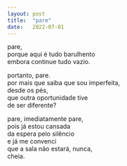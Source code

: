 ```yaml
---
layout: post
title:  "pare"
date:   2022-07-01
---
```


pare,\
porque aqui é tudo barulhento\
embora continue tudo vazio.

portanto, pare.\
por mais que saiba que sou imperfeita,\
desde os pés,\
que outra oportunidade tive\
de ser diferente?

pare, imediatamente pare,\
pois já estou cansada\
da espera pelo silêncio\
e já me convenci\
que a sala não estará, nunca,\
cheia.